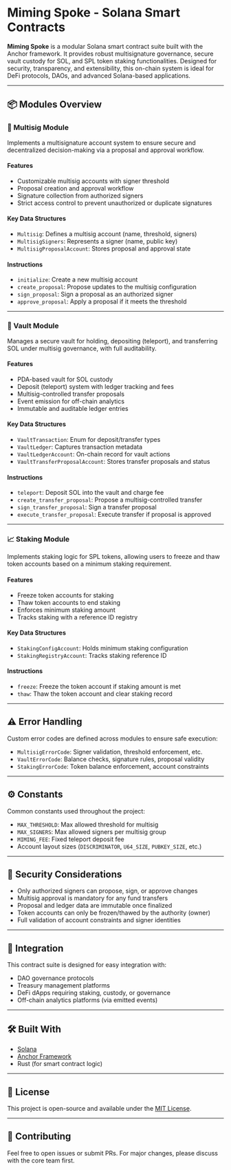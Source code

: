 # Miming Spoke - Solana Smart Contracts

**Miming Spoke** is a modular Solana smart contract suite built with the Anchor framework. It provides robust multisignature governance, secure vault custody for SOL, and SPL token staking functionalities. Designed for security, transparency, and extensibility, this on-chain system is ideal for DeFi protocols, DAOs, and advanced Solana-based applications.

---

## 📦 Modules Overview

### 🔐 Multisig Module

Implements a multisignature account system to ensure secure and decentralized decision-making via a proposal and approval workflow.

#### Features
- Customizable multisig accounts with signer threshold
- Proposal creation and approval workflow
- Signature collection from authorized signers
- Strict access control to prevent unauthorized or duplicate signatures

#### Key Data Structures
- `Multisig`: Defines a multisig account (name, threshold, signers)
- `MultisigSigners`: Represents a signer (name, public key)
- `MultisigProposalAccount`: Stores proposal and approval state

#### Instructions
- `initialize`: Create a new multisig account
- `create_proposal`: Propose updates to the multisig configuration
- `sign_proposal`: Sign a proposal as an authorized signer
- `approve_proposal`: Apply a proposal if it meets the threshold

---

### 🏦 Vault Module

Manages a secure vault for holding, depositing (teleport), and transferring SOL under multisig governance, with full auditability.

#### Features
- PDA-based vault for SOL custody
- Deposit (teleport) system with ledger tracking and fees
- Multisig-controlled transfer proposals
- Event emission for off-chain analytics
- Immutable and auditable ledger entries

#### Key Data Structures
- `VaultTransaction`: Enum for deposit/transfer types
- `VaultLedger`: Captures transaction metadata
- `VaultLedgerAccount`: On-chain record for vault actions
- `VaultTransferProposalAccount`: Stores transfer proposals and status

#### Instructions
- `teleport`: Deposit SOL into the vault and charge fee
- `create_transfer_proposal`: Propose a multisig-controlled transfer
- `sign_transfer_proposal`: Sign a transfer proposal
- `execute_transfer_proposal`: Execute transfer if proposal is approved

---

### 📈 Staking Module

Implements staking logic for SPL tokens, allowing users to freeze and thaw token accounts based on a minimum staking requirement.

#### Features
- Freeze token accounts for staking
- Thaw token accounts to end staking
- Enforces minimum staking amount
- Tracks staking with a reference ID registry

#### Key Data Structures
- `StakingConfigAccount`: Holds minimum staking configuration
- `StakingRegistryAccount`: Tracks staking reference ID

#### Instructions
- `freeze`: Freeze the token account if staking amount is met
- `thaw`: Thaw the token account and clear staking record

---

## ⚠️ Error Handling

Custom error codes are defined across modules to ensure safe execution:

- `MultisigErrorCode`: Signer validation, threshold enforcement, etc.
- `VaultErrorCode`: Balance checks, signature rules, proposal validity
- `StakingErrorCode`: Token balance enforcement, account constraints

---

## ⚙️ Constants

Common constants used throughout the project:

- `MAX_THRESHOLD`: Max allowed threshold for multisig
- `MAX_SIGNERS`: Max allowed signers per multisig group
- `MIMING_FEE`: Fixed teleport deposit fee
- Account layout sizes (`DISCRIMINATOR`, `U64_SIZE`, `PUBKEY_SIZE`, etc.)

---

## 🔐 Security Considerations

- Only authorized signers can propose, sign, or approve changes
- Multisig approval is mandatory for any fund transfers
- Proposal and ledger data are immutable once finalized
- Token accounts can only be frozen/thawed by the authority (owner)
- Full validation of account constraints and signer identities

---

## 🧩 Integration

This contract suite is designed for easy integration with:
- DAO governance protocols
- Treasury management platforms
- DeFi dApps requiring staking, custody, or governance
- Off-chain analytics platforms (via emitted events)

---

## 🛠️ Built With

- [Solana](https://solana.com/)
- [Anchor Framework](https://www.anchor-lang.com/docs)
- Rust (for smart contract logic)

---

## 📄 License

This project is open-source and available under the [MIT License](https://github.com/Miming-DAO/miming-spoke-solana/blob/main/programs/miming-spoke-solana/src/lib.rs#L36).

---

## 🙌 Contributing

Feel free to open issues or submit PRs. For major changes, please discuss with the core team first.
